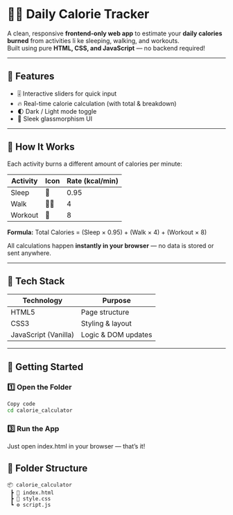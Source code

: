 # 🏋️‍♀️ Daily Calorie Tracker

A clean, responsive **frontend-only web app** to estimate your **daily calories burned** from activities li ke sleeping, walking, and workouts.  
Built using pure **HTML, CSS, and JavaScript** — no backend required!

---

## 🌟 Features

- 🎚️ Interactive sliders for quick input  
- 🔥 Real-time calorie calculation (with total & breakdown)  
- 🌓 Dark / Light mode toggle  
- 💎 Sleek glassmorphism UI  

---

## 🧠 How It Works

Each activity burns a different amount of calories per minute:

| Activity | Icon | Rate (kcal/min) |
|-----------|------|-----------------|
| Sleep | 🛌 | 0.95 |
| Walk | 🚶‍♂️ | 4 |
| Workout | 💪 | 8 |

**Formula:**
Total Calories = (Sleep × 0.95) + (Walk × 4) + (Workout × 8)


All calculations happen **instantly in your browser** — no data is stored or sent anywhere.

---

## 🧩 Tech Stack

| Technology | Purpose |
|-------------|----------|
| HTML5 | Page structure |
| CSS3 | Styling & layout |
| JavaScript (Vanilla) | Logic & DOM updates |

---

## 🚀 Getting Started

### 1️⃣ Open the Folder
```bash
Copy code
cd calorie_calculator
```
### 3️⃣ Run the App

Just open index.html in your browser — that’s it!

## 🧭 Folder Structure
```
📦 calorie_calculator
 ┣ 📜 index.html
 ┣ 🎨 style.css
 ┗ ⚙️ script.js
```
